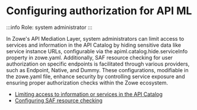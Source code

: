 # Configuring authorization for API ML

:::info Role: system administrator
:::

In Zowe's API Mediation Layer, system administrators can limit access to services and information in the API Catalog by hiding sensitive data like service instance URLs, configurable via the apiml.catalog.hide.serviceInfo property in zowe.yaml. Additionally, SAF resource checking for user authorization on specific endpoints is facilitated through various providers, such as Endpoint, Native, and Dummy. These configurations, modifiable in the zowe.yaml file, enhance security by controlling service exposure and ensuring proper authorization checks within the Zowe ecosystem.

- [Limiting access to information or services in the API Catalog](./configuration-limiting-access-to-info-or-services-in-api-catalog.md)
- [Configuring SAF resource checking](./configuration-saf-resource-checking.md)